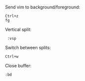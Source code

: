 Send vim to background/foreground:  

    Ctrl+z  
    fg
   
Vertical split:  

     :vsp  
     
 Switch between splits:  
 
    Ctrl+w  
    
Close buffer:  

    :bd
